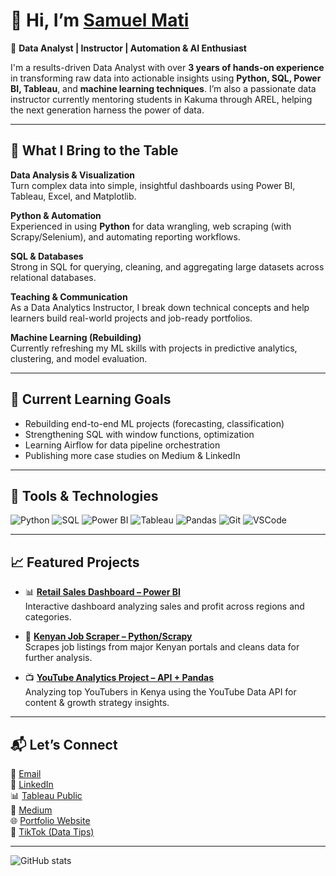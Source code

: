 # 👋 Hi, I’m [Samuel Mati](https://sam-analyst.vercel.app/)

🚀 **Data Analyst | Instructor | Automation & AI Enthusiast**

I'm a results-driven Data Analyst with over **3 years of hands-on experience** in transforming raw data into actionable insights using **Python, SQL, Power BI, Tableau**, and **machine learning techniques**. I’m also a passionate data instructor currently mentoring students in Kakuma through AREL, helping the next generation harness the power of data.

---

## 💼 What I Bring to the Table

 **Data Analysis & Visualization**  
Turn complex data into simple, insightful dashboards using Power BI, Tableau, Excel, and Matplotlib.

 **Python & Automation**  
Experienced in using **Python** for data wrangling, web scraping (with Scrapy/Selenium), and automating reporting workflows.

 **SQL & Databases**  
Strong in SQL for querying, cleaning, and aggregating large datasets across relational databases.

 **Teaching & Communication**  
As a Data Analytics Instructor, I break down technical concepts and help learners build real-world projects and job-ready portfolios.

 **Machine Learning (Rebuilding)**  
Currently refreshing my ML skills with projects in predictive analytics, clustering, and model evaluation.

---

## 🧠 Current Learning Goals

- Rebuilding end-to-end ML projects (forecasting, classification)
- Strengthening SQL with window functions, optimization
- Learning Airflow for data pipeline orchestration
- Publishing more case studies on Medium & LinkedIn

---

## 🔨 Tools & Technologies

![Python](https://img.shields.io/badge/-Python-3776AB?style=flat&logo=python&logoColor=white)
![SQL](https://img.shields.io/badge/-SQL-4479A1?style=flat&logo=postgresql&logoColor=white)
![Power BI](https://img.shields.io/badge/-Power%20BI-F2C811?style=flat&logo=powerbi&logoColor=black)
![Tableau](https://img.shields.io/badge/-Tableau-E97627?style=flat&logo=tableau&logoColor=white)
![Pandas](https://img.shields.io/badge/-Pandas-150458?style=flat&logo=pandas)
![Git](https://img.shields.io/badge/-Git-F05032?style=flat&logo=git&logoColor=white)
![VSCode](https://img.shields.io/badge/-VS%20Code-007ACC?style=flat&logo=visual-studio-code)

---

## 📈 Featured Projects

- 📊 **[Retail Sales Dashboard – Power BI](https://github.com/samuel-mati/retail-sales-dashboard)**  
  Interactive dashboard analyzing sales and profit across regions and categories.

- 🧹 **[Kenyan Job Scraper – Python/Scrapy](https://github.com/samuel-mati/job-scraper)**  
  Scrapes job listings from major Kenyan portals and cleans data for further analysis.

- 📺 **[YouTube Analytics Project – API + Pandas](https://github.com/samuel-mati/youtube-kenya-analytics)**  
  Analyzing top YouTubers in Kenya using the YouTube Data API for content & growth strategy insights.

---

## 📬 Let’s Connect

📧 [Email](mailto:sammxsaf@gmail.com)  
💼 [LinkedIn](https://www.linkedin.com/in/samuel-mati/)  
📊 [Tableau Public](https://public.tableau.com/app/profile/samuel.mati)  
📝 [Medium](https://medium.com/@sammxsaf)  
🌐 [Portfolio Website](https://sam-analyst.vercel.app/)  
🎥 [TikTok (Data Tips)](https://www.tiktok.com/@samuel.mati)

---

![GitHub stats](https://github-readme-stats.vercel.app/api?username=samuel-mati&show_icons=true&count_private=true&theme=radical)
